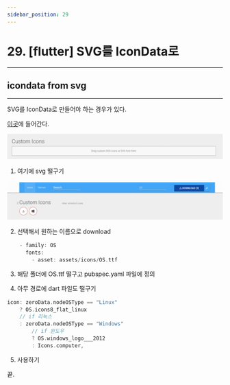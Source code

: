 ```yaml
---
sidebar_position: 29
---
```


# 29. [flutter] SVG를 IconData로
---

## icondata from svg
---

SVG를 IconData로 만들어야 하는 경우가 있다.

[이곳](https://www.fluttericon.com)에 들어간다.

![alt text](./img/29/image1.png)

1. 여기에 svg 떨구기

![alt text](./img/29/image2.png)

2. 선택해서 원하는 이름으로 download


```dart
    - family: OS
      fonts:
        - asset: assets/icons/OS.ttf
```

3. 해당 폴더에 OS.ttf 떨구고 pubspec.yaml 파일에 정의

4. 아무 경로에 dart 파일도 떨구기

```dart
icon: zeroData.nodeOSType == "Linux"
    ? OS.icons8_flat_linux
    // if 리눅스
    : zeroData.nodeOSType == "Windows"
        // if 윈도우
        ? OS.windows_logo___2012
        : Icons.computer,
```

5. 사용하기

끝.